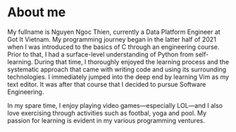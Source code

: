 # About me

My fullname is Nguyen Ngoc Thien, currently a Data Platform Engineer at Got It Vietnam. My programming journey began in the latter half of 2021 when I was introduced to the basics of C through an engineering course. Prior to that, I had a surface-level understanding of Python from self-learning. During that time, I thoroughly enjoyed the learning process and the systematic approach that came with writing code and using its surrounding technologies. I immediately jumped into the deep end by learning Vim as my text editor. It was after that course that I decided to pursue Software Engineering.

In my spare time, I enjoy playing video games—especially LOL—and I also love exercising through activities such as footbal, yoga and pool. My passion for learning is evident in my various programming ventures. 
